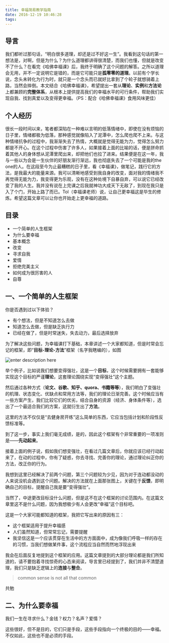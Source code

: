 ```yaml
---
title: 幸福简易教学指南
date: 2016-12-19 10:46:28
tags:
---
```


## 导言

我们都听过那句话，“明白很多道理，却还是过不好这一生”。我看到这句话的第一想法是，对啊，但是为什么？为什么道理都讲得很清楚，而我们也懂，但就是改变不了什么？在看完《哈佛幸福课》后，我终于明确了这个问题的解答。之所以道理会无用，并不一定说明它是错的，而是它可能只是**孤零零的道理**。以前有个学长说，念头未转化为行为时，就只是一个念头而已就好比拿到了个轮子就想骑着上路，当然会摔倒。本文结合《哈佛幸福课》，希望提出一套从**理论**、**实例**和**方法论**上都兼顾的**完整体系**，从根本上提供提高我们的幸福水平的可行条件，帮助我们实现自我、找到真爱以及变得更幸福。（PS：配合《哈佛幸福课》食用风味更佳）

## 个人经历

很长一段时间以来，笔者都深陷在一种难以言明的低落情绪中，即使在没有烦恼的日子里，情绪都极为低落，那种感觉就像陷入了泥潭中，怎么爬也爬不上来。与这种情绪抗争的过程中，我渐渐失去了热情，大概就是觉得无能为力，觉得怎么努力都是不开心。在这个过程中伤害了许多人，如果接着上面的比喻的话，便是拼命抓着其他人的身体想从泥潭里爬出来，却把他们也拉了进来。结果便是在这一年，我与一些以为会是一生伙伴的好朋友渐行渐远，我也彻底失去了一个可能是我的the one的人。在这段至今为止最糟糕的日子里，看《幸福课》，做笔记，践行它的方法，是我最大的能量来源。我可以清晰地感受到我自身的改变，面对我的情绪我不再觉得无能为力，我变得更为乐观，没有在这种处境下自暴自弃，可以说它已经改变了我的人生。我并没有说在上完课之后我就神功大成天下无敌了，到现在我只是入了个门，开始上路了而已。Tol（幸福课老师）说，让自己更幸福这是毕生的修炼。希望这篇文章可以让你也开始走上更幸福的道路。

## 目录

- 一个简单的人生框架
- 为什么要幸福
- 基本概念
- 改变
- 寻求自我
- 爱情
- 拒绝完美主义
- 如何成为很厉害的人
- 自尊

## 一、一个简单的人生框架

你是否遇到过以下体验？

- 有个想法，但是不知道怎么去做
- 知道怎么去做，但是缺乏执行力
- 已经在做了，但是时常迷失，失去动力，最后选择放弃

为了解决这些问题，为幸福课打下基础，本章讲述一个大家都知道，但是时常会忘记的框架，即“**目标-理论-方法**”框架（名字我瞎编的），如图

![enter description here][1]

举个例子，比如说我们想要变得强壮，这是一个**目标**，这个时候需要拥有一套能够实现这个目标的严谨**理论**，这套理论围绕实现“变得强壮”这个主题。

然后通过各种方式（**论文、谷歌、知乎、quora、书籍等等**），我们明白了变强壮的机理、状态变化、优缺点和常用方法等，我们的理论日渐完善。这个时候应当有一些方案产生，我们比较它们的优劣，结合自身的资源（经济、身体条件等），选出了一个最适合我们的方案，这就衍生出了**方法**。

这里的方法不仅仅是“去健身房开练”这么简单的东西，它应当包括计划和阶段性反馈标准等。

到了这一步，事实上我们毫无成绩，是的，因此这个框架有个非常重要的一项准则是——**先动起来**。

接着上面的例子说，假如我们想变强壮，在看过几篇文章后，你就应该已经行动起来了，在动的过程中，你有了疑惑，你去寻找、完善你的理论，通过理论纠正你的方法，改正你的行为。

我想到这里已经解决了前两个问题，第三个问题较为少见，因为对于连动都没动的人来说没机会遇到这个问题。解决的方法就在上面那张图上，关键在于**反馈**，即明确自己的目标，提醒自己我是要“变得强壮”。

当然了，中途更改目标没什么问题，但是这不在这个框架的讨论范围内。在这篇文章里这不是什么问题，因为我想极少有人会更改“幸福”这个目标吧。

这是一个大家可能都知道的框架，我把它写出来的原因有三：

- 这个框架适用于提升幸福感
- 人们虽然知道，但常常忘记，需要提醒
- 我坚信这是一个应该贯穿在生活中的方方面面中，成为像我们呼吸一样的存在的习惯，当我们想做某件事，这个流程应当自然而然地浮现出来

我会在后面反复地提到这个框架的应用。这篇文章提到的大部分理论都是我们所知道的，请不要抱着寻找惊奇的心态来阅读，导言里已经提到了，我们并非不清楚道理，我们只是缺乏逻辑上的**连接**与**整合**。

> common sense is not all that common

共勉

## 二、为什么要幸福

我们一生在寻求什么？金钱？权力？名声？爱情？

这些很好，但不是目的，它们只是手段，这些手段指向一个终极的目的——幸福。不仅如此，这些也不是必须的手段。

  


  [1]: /images/1.png